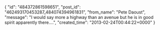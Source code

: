  {
   "id": "484372861598651",
   "post_id": "462493170453287_484074394961831",
   "from_name": "Pete Daoust",
   "message": "I would say more a highway than an avenue but he is in good spirit apparently there....",
   "created_time": "2013-02-24T00:44:22+0000"
 }
